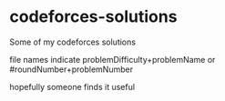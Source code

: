 # codeforces-solutions

Some of my codeforces solutions

file names indicate problemDifficulty+problemName or #roundNumber+problemNumber

hopefully someone finds it useful
